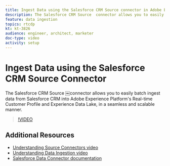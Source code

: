 ```yaml
---
title: Ingest Data using the Salesforce CRM Source connector in Adobe Experience Platform
description: The Salesforce CRM Source ￼connector allows you to easily batch ingest data from Salesforce CRM into Adobe Experience Platform's Real-time Customer Profile and Experience Data Lake, in a seamless and scalable manner.
feature: data ingestion
topics: rtcdp
kt: kt-3826
audience: engineer, architect, marketer
doc-type: video
activity: setup
---
```


# Ingest Data using the Salesforce CRM Source Connector

The Salesforce CRM Source ￼connector allows you to easily batch ingest data from Salesforce CRM into Adobe Experience Platform's Real-time Customer Profile and Experience Data Lake, in a seamless and scalable manner.

>[!VIDEO](https://video.tv.adobe.com/v/29711?quality=12)

## Additional Resources

* [Understanding Source Connectors video](understanding-source-connectors.md)
* [Understanding Data Ingestion video](understanding-data-ingestion.md)
* [Salesforce Data Connector documentation](https://www.adobe.io/apis/experienceplatform/home/tutorials/alltutorials.html#!api-specification/markdown/narrative/tutorials/creating_a_connector_tutorial/ACP_salesforce_connector_tutorial.md)

